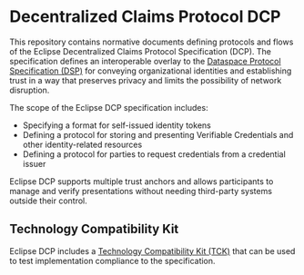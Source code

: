 # Decentralized Claims Protocol DCP

This repository contains normative documents defining protocols and flows of the Eclipse Decentralized Claims Protocol
Specification (DCP). The specification defines an interoperable overlay to
the [Dataspace Protocol Specification (DSP)](https://github.com/eclipse-dataspace-protocol-base/DataspaceProtocol) for
conveying organizational identities and establishing trust in a way that preserves privacy and limits the possibility of
network disruption.

The scope of the Eclipse DCP specification includes:

- Specifying a format for self-issued identity tokens
- Defining a protocol for storing and presenting Verifiable Credentials and other identity-related resources
- Defining a protocol for parties to request credentials from a credential issuer

Eclipse DCP supports multiple trust anchors and allows participants to manage and verify presentations without needing
third-party systems outside their control.

## Technology Compatibility Kit

Eclipse DCP includes a [Technology Compatibility Kit (TCK)](https://github.com/eclipse-dataspacetck/dcp-tck) that can be
used to test implementation compliance to the specification.  